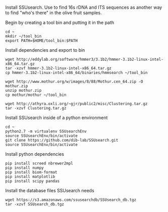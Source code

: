 Install SSUsearch. Use to find 16s rDNA and ITS sequences as another way to find "who's there" in the olive fruit samples. 

Begin by creating a tool bin and putting it in the path
```
cd ~
mkdir ~/tool_bin
export PATH=$HOME/tool_bin:$PATH
```
Install dependencies and export to bin
```
wget http://eddylab.org/software/hmmer3/3.1b2/hmmer-3.1b2-linux-intel-x86_64.tar.gz 
tar -xzvf hmmer-3.1b2-linux-intel-x86_64.tar.gz
cp hmmer-3.1b2-linux-intel-x86_64/binaries/hmmsearch ~/tool_bin

wget http://www.mothur.org/w/images/8/88/Mothur.cen_64.zip -O mothur.zip
unzip mothur.zip
cp mothur/mothur ~/tool_bin

wget http://athyra.oxli.org/~gjr/public2/misc/Clustering.tar.gz
tar -xzvf Clustering.tar.gz
```
Install SSUsearch inside of a python environment
```
cd ~
python2.7 -m virtualenv SSUsearchEnv
source SSUsearchEnv/bin/activate
git clone https://github.com/dib-lab/SSUsearch.git
source SSUsearchEnv/bin/activate
```

Install python dependencies
```
pip install screed nbrewer2mpl
pip install numpy
pip install biom-format 
pip install matplotlib
pip install scipy pandas
```

Install the database files SSUsearch needs
```
wget https://s3.amazonaws.com/ssusearchdb/SSUsearch_db.tgz
tar -xzvf SSUsearch_db.tgz
```
